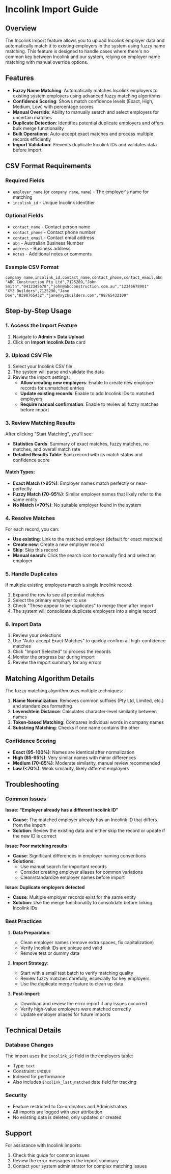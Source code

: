 # Incolink Import Guide

## Overview
The Incolink Import feature allows you to upload Incolink employer data and automatically match it to existing employers in the system using fuzzy name matching. This feature is designed to handle cases where there's no common key between Incolink and our system, relying on employer name matching with manual override options.

## Features
- **Fuzzy Name Matching**: Automatically matches Incolink employers to existing system employers using advanced fuzzy matching algorithms
- **Confidence Scoring**: Shows match confidence levels (Exact, High, Medium, Low) with percentage scores
- **Manual Override**: Ability to manually search and select employers for uncertain matches
- **Duplicate Detection**: Identifies potential duplicate employers and offers bulk merge functionality
- **Bulk Operations**: Auto-accept exact matches and process multiple records efficiently
- **Import Validation**: Prevents duplicate Incolink IDs and validates data before import

## CSV Format Requirements

### Required Fields
- `employer_name` (or `company name`, `name`) - The employer's name for matching
- `incolink_id` - Unique Incolink identifier

### Optional Fields
- `contact_name` - Contact person name
- `contact_phone` - Contact phone number
- `contact_email` - Contact email address
- `abn` - Australian Business Number
- `address` - Business address
- `notes` - Additional notes or comments

### Example CSV Format
```csv
company name,incolink_id,contact_name,contact_phone,contact_email,abn
"ABC Construction Pty Ltd",7125289,"John Smith","0412345678","john@abcconstruction.com.au","12345678901"
"XYZ Builders",7125290,"Jane Doe","0398765432","jane@xyzbuilders.com","98765432109"
```

## Step-by-Step Usage

### 1. Access the Import Feature
1. Navigate to **Admin > Data Upload**
2. Click on **Import Incolink Data** card

### 2. Upload CSV File
1. Select your Incolink CSV file
2. The system will parse and validate the data
3. Review the import settings:
   - **Allow creating new employers**: Enable to create new employer records for unmatched entries
   - **Update existing records**: Enable to add Incolink IDs to matched employers
   - **Require manual confirmation**: Enable to review all fuzzy matches before import

### 3. Review Matching Results
After clicking "Start Matching", you'll see:
- **Statistics Cards**: Summary of exact matches, fuzzy matches, no matches, and overall match rate
- **Detailed Results Table**: Each record with its match status and confidence score

#### Match Types:
- **Exact Match (>95%)**: Employer names match perfectly or near-perfectly
- **Fuzzy Match (70-95%)**: Similar employer names that likely refer to the same entity
- **No Match (<70%)**: No suitable employer found in the system

### 4. Resolve Matches
For each record, you can:
- **Use existing**: Link to the matched employer (default for exact matches)
- **Create new**: Create a new employer record
- **Skip**: Skip this record
- **Manual search**: Click the search icon to manually find and select an employer

### 5. Handle Duplicates
If multiple existing employers match a single Incolink record:
1. Expand the row to see all potential matches
2. Select the primary employer to use
3. Check "These appear to be duplicates" to merge them after import
4. The system will consolidate duplicate employers into a single record

### 6. Import Data
1. Review your selections
2. Use "Auto-accept Exact Matches" to quickly confirm all high-confidence matches
3. Click "Import Selected" to process the records
4. Monitor the progress bar during import
5. Review the import summary for any errors

## Matching Algorithm Details

The fuzzy matching algorithm uses multiple techniques:

1. **Name Normalization**: Removes common suffixes (Pty Ltd, Limited, etc.) and standardizes formatting
2. **Levenshtein Distance**: Calculates character-level similarity between names
3. **Token-based Matching**: Compares individual words in company names
4. **Substring Matching**: Checks if one name contains the other

### Confidence Scoring
- **Exact (95-100%)**: Names are identical after normalization
- **High (85-95%)**: Very similar names with minor differences
- **Medium (70-85%)**: Moderate similarity, manual review recommended
- **Low (<70%)**: Weak similarity, likely different employers

## Troubleshooting

### Common Issues

**Issue: "Employer already has a different Incolink ID"**
- **Cause**: The matched employer already has an Incolink ID that differs from the import
- **Solution**: Review the existing data and either skip the record or update if the new ID is correct

**Issue: Poor matching results**
- **Cause**: Significant differences in employer naming conventions
- **Solutions**:
  - Use manual search for important records
  - Consider creating employer aliases for common variations
  - Clean/standardize employer names before import

**Issue: Duplicate employers detected**
- **Cause**: Multiple employer records exist for the same entity
- **Solution**: Use the merge functionality to consolidate before linking Incolink IDs

### Best Practices

1. **Data Preparation**:
   - Clean employer names (remove extra spaces, fix capitalization)
   - Verify Incolink IDs are unique and valid
   - Remove test or dummy data

2. **Import Strategy**:
   - Start with a small test batch to verify matching quality
   - Review fuzzy matches carefully, especially for key employers
   - Use the duplicate merge feature to clean up data

3. **Post-Import**:
   - Download and review the error report if any issues occurred
   - Verify high-value employers were matched correctly
   - Update employer aliases for future imports

## Technical Details

### Database Changes
The import uses the `incolink_id` field in the employers table:
- Type: `text`
- Constraint: `UNIQUE`
- Indexed for performance
- Also includes `incolink_last_matched` date field for tracking

### Security
- Feature restricted to Co-ordinators and Administrators
- All imports are logged with user attribution
- No existing data is deleted, only updated or created

## Support
For assistance with Incolink imports:
1. Check this guide for common issues
2. Review the error messages in the import summary
3. Contact your system administrator for complex matching issues
